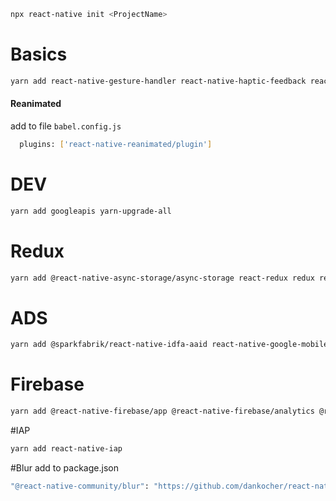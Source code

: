 ```bash
npx react-native init <ProjectName>
```


# Basics
```bash
yarn add react-native-gesture-handler react-native-haptic-feedback react-native-localize react-native-safe-area-context react-native-safe-area-view react-native-svg react-native-device-info react-native-reanimated @react-native-clipboard/clipboard react-native-json-tree react-native-linear-gradient react-native-shadow-2
```

#### Reanimated

add to file ```babel.config.js```

```bash
  plugins: ['react-native-reanimated/plugin']
```

# DEV
```bash
yarn add googleapis yarn-upgrade-all
```



# Redux
```bash
yarn add @react-native-async-storage/async-storage react-redux redux redux-persist
```



# ADS
```bash
yarn add @sparkfabrik/react-native-idfa-aaid react-native-google-mobile-ads react-native-tracking-transparency
```

# Firebase
```bash
yarn add @react-native-firebase/app @react-native-firebase/analytics @react-native-firebase/remote-config
```


#IAP
```bash
yarn add react-native-iap
```



#Blur
add to package.json
```bash
"@react-native-community/blur": "https://github.com/dankocher/react-native-blur.git"
```
